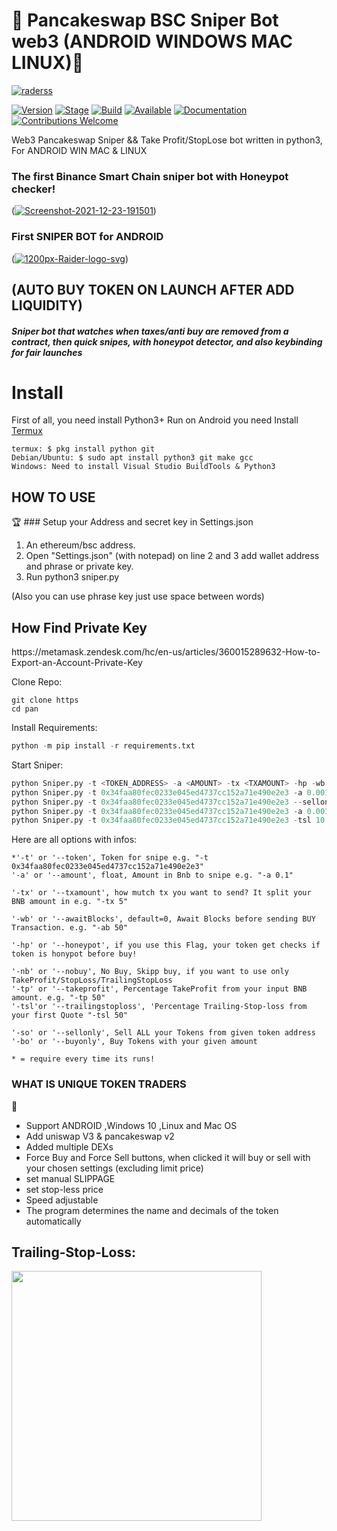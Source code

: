 # 🚀 Pancakeswap BSC Sniper Bot web3  (ANDROID WINDOWS MAC LINUX)🚀

<a href="https://ibb.co/Ct5LxMt"><img src="https://i.ibb.co/VNW6XQN/raderss.jpg" alt="raderss" border="0"></a>

[![Version](https://img.shields.io/badge/Codename-BlackHat-red.svg?maxAge=259200)]()
[![Stage](https://img.shields.io/badge/Release-Stable-brightgreen.svg)]()
[![Build](https://img.shields.io/badge/Supported_OS-ANDROID-orange.svg)]()
[![Available](https://img.shields.io/badge/Available-ANDROID-orange.svg?maxAge=259200)]()
[![Documentation](https://img.shields.io/badge/TOKEN-RADER-red.svg?maxAge=259200)]()
[![Contributions Welcome](https://img.shields.io/badge/Type-FREE-blue.svg?style=flat)]()


Web3 Pancakeswap Sniper && Take Profit/StopLose bot written in python3, For ANDROID WIN MAC & LINUX

### The first Binance Smart Chain sniper bot with Honeypot checker!  
(<a href="https://ibb.co/rZZ7k4T"><img src="https://i.ibb.co/nDDgrzZ/Screenshot-2021-12-23-191501.png" alt="Screenshot-2021-12-23-191501" border="0"></a>)  


### First SNIPER BOT for ANDROID 
(<a href="https://ibb.co/9v4txdp"><img src="https://i.ibb.co/n01CXKw/1200px-Raider-logo-svg.png" alt="1200px-Raider-logo-svg" border="0"></a>)  


<H2>(AUTO BUY TOKEN ON LAUNCH AFTER ADD LIQUIDITY)</H2>
<H5>Sniper bot that watches when taxes/anti buy are removed from a contract, then quick snipes, with honeypot detector, and also keybinding for fair launches</H5>


# Install
First of all, you need install Python3+
Run on Android you need Install [Termux](https://termux.com/)  
```shell
termux: $ pkg install python git
Debian/Ubuntu: $ sudo apt install python3 git make gcc
Windows: Need to install Visual Studio BuildTools & Python3
```

<H2>HOW TO USE</H2>🏆
### Setup your Address and secret key in Settings.json

1. An ethereum/bsc address.
2. Open "Settings.json" (with notepad) on line 2 and 3 add wallet address and phrase or private key.
3. Run python3 sniper.py

(Also you can use phrase key just use space between words)

<H2>How Find Private Key</H2>
https://metamask.zendesk.com/hc/en-us/articles/360015289632-How-to-Export-an-Account-Private-Key


Clone Repo:  
```shell
git clone https
cd pan
```

Install Requirements:  
```python
python -m pip install -r requirements.txt
```  

Start Sniper:  
```python
python Sniper.py -t <TOKEN_ADDRESS> -a <AMOUNT> -tx <TXAMOUNT> -hp -wb <BLOCKS WAIT BEFORE BUY> -tp <TAKE PROFIT IN PERCENT> -sl <STOP LOSE IN PERCENT>
python Sniper.py -t 0x34faa80fec0233e045ed4737cc152a71e490e2e3 -a 0.001 -tx 2 -hp  -wb 10 -tp 50
python Sniper.py -t 0x34faa80fec0233e045ed4737cc152a71e490e2e3 --sellonly
python Sniper.py -t 0x34faa80fec0233e045ed4737cc152a71e490e2e3 -a 0.001 --buyonly
python Sniper.py -t 0x34faa80fec0233e045ed4737cc152a71e490e2e3 -tsl 10 -nb
```  

Here are all options with infos:  
```python3
*'-t' or '--token', Token for snipe e.g. "-t 0x34faa80fec0233e045ed4737cc152a71e490e2e3"
'-a' or '--amount', float, Amount in Bnb to snipe e.g. "-a 0.1"

'-tx' or '--txamount', how mutch tx you want to send? It split your BNB amount in e.g. "-tx 5"

'-wb' or '--awaitBlocks', default=0, Await Blocks before sending BUY Transaction. e.g. "-ab 50" 

'-hp' or '--honeypot', if you use this Flag, your token get checks if token is honypot before buy!

'-nb' or '--nobuy', No Buy, Skipp buy, if you want to use only TakeProfit/StopLoss/TrailingStopLoss
'-tp' or '--takeprofit', Percentage TakeProfit from your input BNB amount. e.g. "-tp 50" 
'-tsl'or '--trailingstoploss', 'Percentage Trailing-Stop-loss from your first Quote "-tsl 50"

'-so' or '--sellonly', Sell ALL your Tokens from given token address
'-bo' or '--buyonly', Buy Tokens with your given amount

* = require every time its runs!
```

<H3>WHAT IS UNIQUE TOKEN TRADERS</h3>🤠

- Support ANDROID ,Windows 10 ,Linux and Mac OS
- Add uniswap V3 & pancakeswap v2 
- Added multiple DEXs
- Force Buy and Force Sell buttons, when clicked it will buy or sell with your chosen settings (excluding limit price)
- set manual SLIPPAGE 
- set stop-less price
- Speed adjustable
- The program determines the name and decimals of the token automatically



## Trailing-Stop-Loss:
<img src="https://i.ytimg.com/vi/dZFb0-fwqOk/maxresdefault.jpg" height="400">
